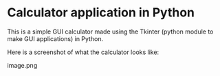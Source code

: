 # Calculator application in Python

This is a simple GUI calculator made using the Tkinter (python module to make GUI applications) in Python.

Here is a screenshot of what the calculator looks like:

image.png